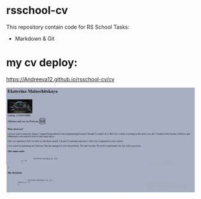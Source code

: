 # rsschool-cv
This repository contain code for RS School Tasks:

-   Markdown & Git

# my cv deploy:  
https://Andreeva12.github.io/rsschool-cv/cv

<p>
  
  ![1cv](1cv.jpg)
